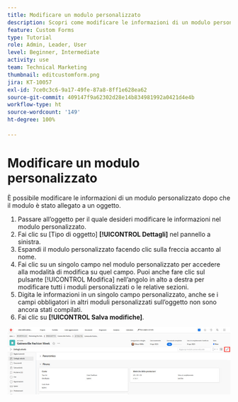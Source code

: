 ```yaml
---
title: Modificare un modulo personalizzato
description: Scopri come modificare le informazioni di un modulo personalizzato dopo che è stato allegato a un oggetto.
feature: Custom Forms
type: Tutorial
role: Admin, Leader, User
level: Beginner, Intermediate
activity: use
team: Technical Marketing
thumbnail: editcustomform.png
jira: KT-10057
exl-id: 7ce0c3c6-9a17-49fe-87a8-8ff1e628ea62
source-git-commit: 409147f9a62302d28e14b834981992a0421d4e4b
workflow-type: ht
source-wordcount: '149'
ht-degree: 100%

---
```


# Modificare un modulo personalizzato

<!---
21.4 updates have been made here
--->

È possibile modificare le informazioni di un modulo personalizzato dopo che il modulo è stato allegato a un oggetto.

1. Passare all’oggetto per il quale desideri modificare le informazioni nel modulo personalizzato.
1. Fai clic su [Tipo di oggetto] **[!UICONTROL Dettagli]** nel pannello a sinistra.
1. Espandi il modulo personalizzato facendo clic sulla freccia accanto al nome.
1. Fai clic su un singolo campo nel modulo personalizzato per accedere alla modalità di modifica su quel campo. Puoi anche fare clic sul pulsante [!UICONTROL Modifica] nell’angolo in alto a destra per modificare tutti i moduli personalizzati o le relative sezioni.
1. Digita le informazioni in un singolo campo personalizzato, anche se i campi obbligatori in altri moduli personalizzati sull’oggetto non sono ancora stati compilati.
1. Fai clic su **[!UICONTROL Salva modifiche]**.

![Finestra Dettagli attività con un modulo personalizzato in fase di modifica](assets/custom-forms-edit-a-custom-form.jpg)
